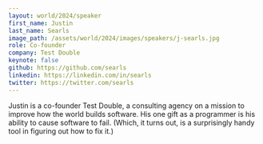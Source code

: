 ```yaml
---
layout: world/2024/speaker
first_name: Justin
last_name: Searls
image_path: /assets/world/2024/images/speakers/j-searls.jpg
role: Co-founder
company: Test Double
keynote: false
github: https://github.com/searls
linkedin: https://linkedin.com/in/searls
twitter: https://twitter.com/searls
---
```


Justin is a co-founder Test Double, a consulting agency on a mission to improve how the world builds software. His one gift as a programmer is his ability to cause software to fail. (Which, it turns out, is a surprisingly handy tool in figuring out how to fix it.)